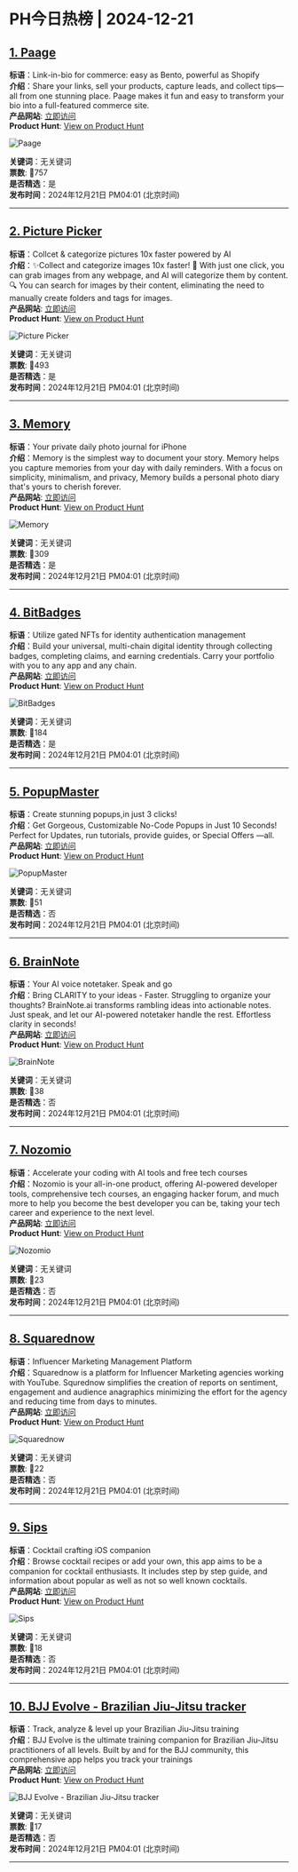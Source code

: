 # PH今日热榜 | 2024-12-21

## [1. Paage](https://www.producthunt.com/posts/paage?utm_campaign=producthunt-api&utm_medium=api-v2&utm_source=Application%3A+linewalker+%28ID%3A+135281%29)  
**标语**：Link-in-bio for commerce: easy as Bento, powerful as Shopify  
**介绍**：Share your links, sell your products, capture leads, and collect tips—all from one stunning place. Paage makes it fun and easy to transform your bio into a full-featured commerce site.  
**产品网站**: [立即访问](https://www.producthunt.com/r/YKVIM5SIZXRHYV?utm_campaign=producthunt-api&utm_medium=api-v2&utm_source=Application%3A+linewalker+%28ID%3A+135281%29)  
**Product Hunt**: [View on Product Hunt](https://www.producthunt.com/posts/paage?utm_campaign=producthunt-api&utm_medium=api-v2&utm_source=Application%3A+linewalker+%28ID%3A+135281%29)  

![Paage](https://ph-files.imgix.net/f92586b0-0223-45b0-8d4f-ab54b6bb41de.jpeg?auto=format&fit=crop&frame=1&h=512&w=1024)  

**关键词**：无关键词  
**票数**: 🔺757  
**是否精选**：是  
**发布时间**：2024年12月21日 PM04:01 (北京时间)  

---

## [2. Picture Picker](https://www.producthunt.com/posts/picture-picker?utm_campaign=producthunt-api&utm_medium=api-v2&utm_source=Application%3A+linewalker+%28ID%3A+135281%29)  
**标语**：Collcet & categorize pictures 10x faster powered by AI  
**介绍**：✨Collect and categorize images 10x faster! 🎉 With just one click, you can grab images from any webpage, and AI will categorize them by content. 🔍 You can search for images by their content, eliminating the need to manually create folders and tags for images.  
**产品网站**: [立即访问](https://www.producthunt.com/r/FS73VW5NNUZV2I?utm_campaign=producthunt-api&utm_medium=api-v2&utm_source=Application%3A+linewalker+%28ID%3A+135281%29)  
**Product Hunt**: [View on Product Hunt](https://www.producthunt.com/posts/picture-picker?utm_campaign=producthunt-api&utm_medium=api-v2&utm_source=Application%3A+linewalker+%28ID%3A+135281%29)  

![Picture Picker](https://ph-files.imgix.net/d231655c-c225-4905-83c0-bcee56c44339.png?auto=format&fit=crop&frame=1&h=512&w=1024)  

**关键词**：无关键词  
**票数**: 🔺493  
**是否精选**：是  
**发布时间**：2024年12月21日 PM04:01 (北京时间)  

---

## [3. Memory](https://www.producthunt.com/posts/memory?utm_campaign=producthunt-api&utm_medium=api-v2&utm_source=Application%3A+linewalker+%28ID%3A+135281%29)  
**标语**：Your private daily photo journal for iPhone  
**介绍**：Memory is the simplest way to document your story. Memory helps you capture memories from your day with daily reminders. With a focus on simplicity, minimalism, and privacy, Memory builds a personal photo diary that's yours to cherish forever.  
**产品网站**: [立即访问](https://www.producthunt.com/r/LQEZG3F4RJBFB2?utm_campaign=producthunt-api&utm_medium=api-v2&utm_source=Application%3A+linewalker+%28ID%3A+135281%29)  
**Product Hunt**: [View on Product Hunt](https://www.producthunt.com/posts/memory?utm_campaign=producthunt-api&utm_medium=api-v2&utm_source=Application%3A+linewalker+%28ID%3A+135281%29)  

![Memory](https://ph-files.imgix.net/a7efb64f-bc9d-490f-a3fd-1cb98fa86acd.png?auto=format&fit=crop&frame=1&h=512&w=1024)  

**关键词**：无关键词  
**票数**: 🔺309  
**是否精选**：是  
**发布时间**：2024年12月21日 PM04:01 (北京时间)  

---

## [4. BitBadges](https://www.producthunt.com/posts/bitbadges?utm_campaign=producthunt-api&utm_medium=api-v2&utm_source=Application%3A+linewalker+%28ID%3A+135281%29)  
**标语**：Utilize gated NFTs for identity authentication management  
**介绍**：Build your universal, multi-chain digital identity through collecting badges, completing claims, and earning credentials. Carry your portfolio with you to any app and any chain.  
**产品网站**: [立即访问](https://www.producthunt.com/r/7JF3UQLSO5EYMW?utm_campaign=producthunt-api&utm_medium=api-v2&utm_source=Application%3A+linewalker+%28ID%3A+135281%29)  
**Product Hunt**: [View on Product Hunt](https://www.producthunt.com/posts/bitbadges?utm_campaign=producthunt-api&utm_medium=api-v2&utm_source=Application%3A+linewalker+%28ID%3A+135281%29)  

![BitBadges](https://ph-files.imgix.net/bb4ac10b-6f62-4d1f-b62b-4edb1f872176.webp?auto=format&fit=crop&frame=1&h=512&w=1024)  

**关键词**：无关键词  
**票数**: 🔺184  
**是否精选**：是  
**发布时间**：2024年12月21日 PM04:01 (北京时间)  

---

## [5. PopupMaster](https://www.producthunt.com/posts/popupmaster?utm_campaign=producthunt-api&utm_medium=api-v2&utm_source=Application%3A+linewalker+%28ID%3A+135281%29)  
**标语**：Create stunning popups,in just 3 clicks!  
**介绍**：Get Gorgeous, Customizable No-Code Popups in Just 10 Seconds! Perfect for Updates, run tutorials, provide guides, or Special Offers —all.  
**产品网站**: [立即访问](https://www.producthunt.com/r/2ONZPPRUKFLM3G?utm_campaign=producthunt-api&utm_medium=api-v2&utm_source=Application%3A+linewalker+%28ID%3A+135281%29)  
**Product Hunt**: [View on Product Hunt](https://www.producthunt.com/posts/popupmaster?utm_campaign=producthunt-api&utm_medium=api-v2&utm_source=Application%3A+linewalker+%28ID%3A+135281%29)  

![PopupMaster](https://ph-files.imgix.net/04da0db0-4a74-4890-882f-67b2bcffe013.png?auto=format&fit=crop&frame=1&h=512&w=1024)  

**关键词**：无关键词  
**票数**: 🔺51  
**是否精选**：否  
**发布时间**：2024年12月21日 PM04:01 (北京时间)  

---

## [6. BrainNote](https://www.producthunt.com/posts/brainnote?utm_campaign=producthunt-api&utm_medium=api-v2&utm_source=Application%3A+linewalker+%28ID%3A+135281%29)  
**标语**：Your AI voice notetaker. Speak and go  
**介绍**：Bring CLARITY to your ideas - Faster. Struggling to organize your thoughts? BrainNote.ai transforms rambling ideas into actionable notes. Just speak, and let our AI-powered notetaker handle the rest. Effortless clarity in seconds!  
**产品网站**: [立即访问](https://www.producthunt.com/r/VL2BVNVHU4B5KZ?utm_campaign=producthunt-api&utm_medium=api-v2&utm_source=Application%3A+linewalker+%28ID%3A+135281%29)  
**Product Hunt**: [View on Product Hunt](https://www.producthunt.com/posts/brainnote?utm_campaign=producthunt-api&utm_medium=api-v2&utm_source=Application%3A+linewalker+%28ID%3A+135281%29)  

![BrainNote](https://ph-files.imgix.net/22dec1ba-6456-4cf4-a130-d10cb63facd5.png?auto=format&fit=crop&frame=1&h=512&w=1024)  

**关键词**：无关键词  
**票数**: 🔺38  
**是否精选**：否  
**发布时间**：2024年12月21日 PM04:01 (北京时间)  

---

## [7. Nozomio](https://www.producthunt.com/posts/nozomio-2?utm_campaign=producthunt-api&utm_medium=api-v2&utm_source=Application%3A+linewalker+%28ID%3A+135281%29)  
**标语**：Accelerate your coding with AI tools and free tech courses  
**介绍**：Nozomio is your all-in-one product, offering AI-powered developer tools, comprehensive tech courses, an engaging hacker forum, and much more to help you become the best developer you can be, taking your tech career and experience to the next level.  
**产品网站**: [立即访问](https://www.producthunt.com/r/N747M6NNA67AUE?utm_campaign=producthunt-api&utm_medium=api-v2&utm_source=Application%3A+linewalker+%28ID%3A+135281%29)  
**Product Hunt**: [View on Product Hunt](https://www.producthunt.com/posts/nozomio-2?utm_campaign=producthunt-api&utm_medium=api-v2&utm_source=Application%3A+linewalker+%28ID%3A+135281%29)  

![Nozomio](https://ph-files.imgix.net/eb33b85a-ce04-4d51-ba7a-d43234c0cffa.png?auto=format&fit=crop&frame=1&h=512&w=1024)  

**关键词**：无关键词  
**票数**: 🔺23  
**是否精选**：否  
**发布时间**：2024年12月21日 PM04:01 (北京时间)  

---

## [8. Squarednow](https://www.producthunt.com/posts/squarednow?utm_campaign=producthunt-api&utm_medium=api-v2&utm_source=Application%3A+linewalker+%28ID%3A+135281%29)  
**标语**：Influencer Marketing Management Platform  
**介绍**：Squarednow is a platform for Influencer Marketing agencies working with YouTube. Squrednow simplifies the creation of reports on sentiment, engagement and audience anagraphics minimizing the effort for the agency and reducing time from days to minutes.  
**产品网站**: [立即访问](https://www.producthunt.com/r/MTR265WQBZEZQM?utm_campaign=producthunt-api&utm_medium=api-v2&utm_source=Application%3A+linewalker+%28ID%3A+135281%29)  
**Product Hunt**: [View on Product Hunt](https://www.producthunt.com/posts/squarednow?utm_campaign=producthunt-api&utm_medium=api-v2&utm_source=Application%3A+linewalker+%28ID%3A+135281%29)  

![Squarednow](https://ph-files.imgix.net/03cc50d7-ddfa-4271-8a3f-a3e4c1e744c8.png?auto=format&fit=crop&frame=1&h=512&w=1024)  

**关键词**：无关键词  
**票数**: 🔺22  
**是否精选**：否  
**发布时间**：2024年12月21日 PM04:01 (北京时间)  

---

## [9. Sips](https://www.producthunt.com/posts/sips?utm_campaign=producthunt-api&utm_medium=api-v2&utm_source=Application%3A+linewalker+%28ID%3A+135281%29)  
**标语**：Cocktail crafting iOS companion  
**介绍**：Browse cocktail recipes or add your own, this app aims to be a companion for cocktail enthusiasts. It includes step by step guide, and information about popular as well as not so well known cocktails.  
**产品网站**: [立即访问](https://www.producthunt.com/r/PLAPKKUSAHKE2N?utm_campaign=producthunt-api&utm_medium=api-v2&utm_source=Application%3A+linewalker+%28ID%3A+135281%29)  
**Product Hunt**: [View on Product Hunt](https://www.producthunt.com/posts/sips?utm_campaign=producthunt-api&utm_medium=api-v2&utm_source=Application%3A+linewalker+%28ID%3A+135281%29)  

![Sips](https://ph-files.imgix.net/3a9512c4-9860-4081-8bee-f7aed24576d1.png?auto=format&fit=crop&frame=1&h=512&w=1024)  

**关键词**：无关键词  
**票数**: 🔺18  
**是否精选**：否  
**发布时间**：2024年12月21日 PM04:01 (北京时间)  

---

## [10. BJJ Evolve - Brazilian Jiu-Jitsu tracker](https://www.producthunt.com/posts/bjj-evolve-brazilian-jiu-jitsu-tracker?utm_campaign=producthunt-api&utm_medium=api-v2&utm_source=Application%3A+linewalker+%28ID%3A+135281%29)  
**标语**：Track, analyze & level up your Brazilian Jiu-Jitsu training  
**介绍**：BJJ Evolve is the ultimate training companion for Brazilian Jiu-Jitsu practitioners of all levels. Built by and for the BJJ community, this comprehensive app helps you track your trainings  
**产品网站**: [立即访问](https://www.producthunt.com/r/XRGFLRHYO4QS7A?utm_campaign=producthunt-api&utm_medium=api-v2&utm_source=Application%3A+linewalker+%28ID%3A+135281%29)  
**Product Hunt**: [View on Product Hunt](https://www.producthunt.com/posts/bjj-evolve-brazilian-jiu-jitsu-tracker?utm_campaign=producthunt-api&utm_medium=api-v2&utm_source=Application%3A+linewalker+%28ID%3A+135281%29)  

![BJJ Evolve - Brazilian Jiu-Jitsu tracker](https://ph-files.imgix.net/d3d24558-6ba6-4fcf-8619-43d663bf3f4c.png?auto=format&fit=crop&frame=1&h=512&w=1024)  

**关键词**：无关键词  
**票数**: 🔺17  
**是否精选**：否  
**发布时间**：2024年12月21日 PM04:01 (北京时间)  

---

